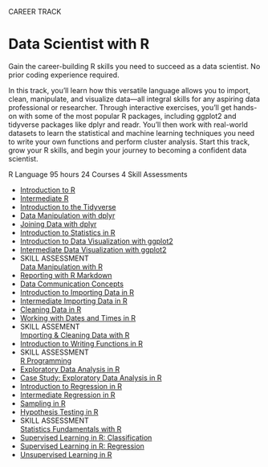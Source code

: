 CAREER TRACK
# Data Scientist with R

Gain the career-building R skills you need to succeed as a data scientist. No prior coding experience required.

In this track, you’ll learn how this versatile language allows you to import, clean, manipulate, and visualize data—all integral skills for any aspiring data professional or researcher. Through interactive exercises, you’ll get hands-on with some of the most popular R packages, including ggplot2 and tidyverse packages like dplyr and readr. You’ll then work with real-world datasets to learn the statistical and machine learning techniques you need to write your own functions and perform cluster analysis. Start this track, grow your R skills, and begin your journey to becoming a confident data scientist.

R Language
95 hours
24 Courses
4 Skill Assessments

+ [Introduction to R](https://github.com/Torregu/DataCamp/tree/main/Courses/Programming/R/Introduction%20to%20R)
+ [Intermediate R](https://github.com/Torregu/DataCamp/tree/main/Courses/Programming/R/Intermediate%20R)
+ [Introduction to the Tidyverse](https://github.com/Torregu/DataCamp/tree/main/Courses/Programming/R/Introduction%20to%20the%20Tidyverse)
+ [Data Manipulation with dplyr](https://github.com/Torregu/DataCamp/tree/main/Courses/Data%20Manipulation/R/Data%20Manipulation%20with%20dplyr)
+ [Joining Data with dplyr](https://github.com/Torregu/DataCamp/tree/main/Courses/Data%20Manipulation/R/Joining%20Data%20with%20dplyr)
+ [Introduction to Statistics in R](https://github.com/Torregu/DataCamp/tree/main/Courses/Probability%20&%20Statistics/R/Introduction%20to%20Statistics%20in%20R)
+ [Introduction to Data Visualization with ggplot2](https://github.com/Torregu/DataCamp/tree/main/Courses/Data%20Visualization/R/Introduction%20to%20Data%20Visualization%20with%20ggplot2)
+ [Intermediate Data Visualization with ggplot2](https://github.com/Torregu/DataCamp/tree/main/Courses/Data%20Visualization/R/Intermediate%20Data%20Visualization%20with%20ggplot2)
+ SKILL ASSESSMENT <br>
  [Data Manipulation with R](https://github.com/Torregu/DataCamp/tree/main/Assessments/Data%20Manipulation%20with%20R)
+ [Reporting with R Markdown](https://github.com/Torregu/DataCamp/tree/main/Courses/Reporting/R/Reporting%20with%20R%20Markdown)
+ [Data Communication Concepts](https://github.com/Torregu/DataCamp/tree/main/Courses/Reporting/Theory/Data%20Communication%20Concepts)
+ [Introduction to Importing Data in R](https://github.com/Torregu/DataCamp/tree/main/Courses/Importing%20&%20Cleaning%20Data/R/Introduction%20to%20Importing%20Data%20in%20R)
+ [Intermediate Importing Data in R](https://github.com/Torregu/DataCamp/tree/main/Courses/Importing%20&%20Cleaning%20Data/R/Intermediate%20Importing%20Data%20in%20R)
+ [Cleaning Data in R](https://github.com/Torregu/DataCamp/tree/main/Courses/Importing%20&%20Cleaning%20Data/R/Cleaning%20Data%20in%20R)
+ [Working with Dates and Times in R](https://github.com/Torregu/DataCamp/tree/main/Courses/Programming/R/Working%20with%20Dates%20and%20Times%20in%20R)
+ SKILL ASSEMENT <br> 
  [Importing & Cleaning Data with R](https://github.com/Torregu/DataCamp/tree/main/Assessments/Importing%20&%20Cleaning%20Data%20with%20R)
+ [Introduction to Writing Functions in R](https://github.com/Torregu/DataCamp/tree/main/Courses/Programming/R/Introduction%20to%20Writing%20Functions%20in%20R)
+ SKILL ASSESSMENT <br>
  [R Programming](https://github.com/Torregu/DataCamp/tree/main/Assessments/R%20Programming)
+ [Exploratory Data Analysis in R](https://github.com/Torregu/DataCamp/tree/main/Courses/Probability%20&%20Statistics/R/Exploratory%20Data%20Analysis%20in%20R)
+ [Case Study: Exploratory Data Analysis in R](https://github.com/Torregu/DataCamp/tree/main/Courses/Case%20Studies/R/Case%20Study%20I%20Exploratory%20Data%20Analysis%20in%20R)
+ [Introduction to Regression in R](https://github.com/Torregu/DataCamp/tree/main/Courses/Probability%20&%20Statistics/R/Introduction%20to%20Regression%20in%20R)
+ [Intermediate Regression in R](https://github.com/Torregu/DataCamp/tree/main/Courses/Probability%20&%20Statistics/R/Intermediate%20Regression%20in%20R)
+ [Sampling in R](https://github.com/Torregu/DataCamp/tree/main/Courses/Probability%20&%20Statistics/R/Sampling%20in%20R)
+ [Hypothesis Testing in R](https://github.com/Torregu/DataCamp/tree/main/Courses/Probability%20&%20Statistics/R/Hypothesis%20Testing%20in%20R)
+ SKILL ASSESSMENT <br>
  [Statistics Fundamentals with R](https://github.com/Torregu/DataCamp/tree/main/Assessments/Statistics%20Fundamentals%20with%20R)
+ [Supervised Learning in R: Classification](https://github.com/Torregu/DataCamp/tree/main/Courses/Machine%20Learning/R/Supervised%20Learning%20in%20R%20I%20Classification)
+ [Supervised Learning in R: Regression](https://github.com/Torregu/DataCamp/tree/main/Courses/Machine%20Learning/R/Supervised%20Learning%20in%20R%20I%20Regression)
+ [Unsupervised Learning in R](https://github.com/Torregu/DataCamp/tree/main/Courses/Machine%20Learning/R/Unsupervised%20Learning%20in%20R)
